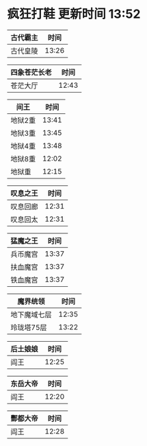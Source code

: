 # 疯狂打鞋 更新时间 13:52

| 古代霸主   | 时间    |
|--------|-------|
| 古代皇陵 | 13:26 |

| 四象苍茫长老   | 时间    |
|--------|-------|
| 苍茫大厅 | 12:43 |

| 间王   | 时间    |
|--------|-------|
| 地狱2重 | 13:41 |
| 地狱3重 | 13:45 |
| 地狱4重 | 13:48 |
| 地狱8重 | 12:02 |
| 地狱重 | 12:15 |

| 叹息之王   | 时间    |
|--------|-------|
| 叹息回廊 | 12:31 |
| 叹息回太 | 12:31 |

| 猛魔之王   | 时间    |
|--------|-------|
| 兵币魔宫 | 13:37 |
| 扶血魔宫 | 13:37 |
| 铁血魔宫 | 13:37 |

| 魔界统领   | 时间    |
|--------|-------|
| 地下魔域七层 | 12:35 |
| 玲珑塔75层 | 13:22 |

| 后土娘娘   | 时间    |
|--------|-------|
| 阎王 | 12:25 |

| 东岳大帝   | 时间    |
|--------|-------|
| 阎王 | 12:20 |

| 酆都大帝   | 时间    |
|--------|-------|
| 阎王 | 12:28 |
